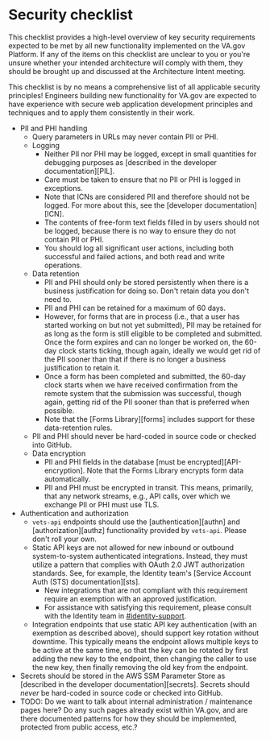 # Security checklist

This checklist provides a high-level overview of key security requirements expected to be met by all new functionality implemented on the VA.gov Platform. If any of the items on this checklist are unclear to you or you're unsure whether your intended architecture will comply with them, they should be brought up and discussed at the Architecture Intent meeting.

This checklist is by no means a comprehensive list of all applicable security principles! Engineers building new functionality for VA.gov are expected to have experience with secure web application development principles and techniques and to apply them consistently in their work.

- PII and PHI handling
    + Query parameters in URLs may never contain PII or PHI.
    + Logging
        * Neither PII nor PHI may be logged, except in small quantities for debugging purposes as [described in the developer documentation][PIL].
        * Care must be taken to ensure that no PII or PHI is logged in exceptions.
        * Note that ICNs are considered PII and therefore should not be logged. For more about this, see the [developer documentation][ICN].
        * The contents of free-form text fields filled in by users should not be logged, because there is no way to ensure they do not contain PII or PHI.
        * You should log all significant user actions, including both successful and failed actions, and both read and write operations.
    + Data retention
        * PII and PHI should only be stored persistently when there is a business justification for doing so. Don't retain data you don't need to.
        * PII and PHI can be retained for a maximum of 60 days.
        * However, for forms that are in process (i.e., that a user has started working on but not yet submitted), PII may be retained for as long as the form is still eligible to be completed and submitted. Once the form expires and can no longer be worked on, the 60-day clock starts ticking, though again, ideally we would get rid of the PII sooner than that if there is no longer a business justification to retain it.
        * Once a form has been completed and submitted, the 60-day clock starts when we have received confirmation from the remote system that the submission was successful, though again, getting rid of the PII sooner than that is preferred when possible.
        * Note that the [Forms Library][forms] includes support for these data-retention rules.
    + PII and PHI should never be hard-coded in source code or checked into GitHub.
    + Data encryption
        * PII and PHI fields in the database [must be encrypted][API-encryption]. Note that the Forms Library encrypts form data automatically.
        * PII and PHI must be encrypted in transit. This means, primarily, that any network streams, e.g., API calls, over which we exchange PII or PHI must use TLS.
- Authentication and authorization
    + `vets-api` endpoints should use the [authentication][authn] and [authorization][authz] functionality provided by `vets-api`. Please don't roll your own.
    + Static API keys are not allowed for new inbound or outbound system-to-system authenticated integrations. Instead, they must utilize a pattern that complies with OAuth 2.0 JWT authorization standards. See, for example, the Identity team's [Service Account Auth (STS) documentation][sts].
        * New integrations that are not compliant with this requirement require an exemption with an approved justification.
        * For assistance with satisfying this requirement, please consult with the Identity team in [#identity-support](https://dsva.slack.com/archives/CSFV4QTKN).
    + Integration endpoints that use static API key authentication (with an exemption as described above), should support key rotation without downtime. This typically means the endpoint allows multiple keys to be active at the same time, so that the key can be rotated by first adding the new key to the endpoint, then changing the caller to use the new key, then finally removing the old key from the endpoint.
- Secrets should be stored in the AWS SSM Parameter Store as [described in the developer documentation][secrets]. Secrets should _never_ be hard-coded in source code or checked into GitHub.
- TODO: Do we want to talk about internal administration / maintenance pages here? Do any such pages already exist within VA.gov, and are there documented patterns for how they should be implemented, protected from public access, etc.?


